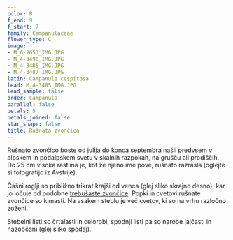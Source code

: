 ```yaml
---
color: B
f_end: 9
f_start: 7
family: Campanulaceae
flower_type: C
image:
- M_6-2653_IMG.JPG
- M_4-3490_IMG.JPG
- M_4-3485_IMG.JPG
- M_4-3487_IMG.JPG
latin: Campanula cespitosa
lead: M_4-3485_IMG.JPG
lead_sample: false
order: Campanula
parallel: false
petals: 5
petals_joined: false
star_shape: false
title: Rušnata zvončica
---
```

Rušnato zvončico boste od julija do konca septembra našli predvsem v alpskem in podalpskem svetu v skalnih razpokah, na grušču ali prodiščih. Do 25 cm visoka rastlina je, kot že njeno ime pove, rušnato razrasla (oglejte si fotografijo iz Avstrije).

Čašni roglji so približno trikrat krajši od venca (glej sliko skrajno desno), kar jo ločuje od podobne [trebušaste zvončice](../campanulacochleariifolia/). Popki in cvetovi rušnate zvončice so kimasti. Na vsakem steblu je več cvetov, ki so na vrhu razločno zoženi.

Stebelni listi so črtalasti in celorobi, spodnji listi pa so narobe jajčasti in nazobčani (glej sliko spodaj).
